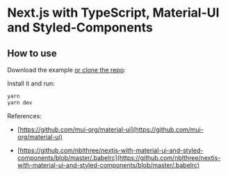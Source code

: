 # Next.js with TypeScript, Material-UI and Styled-Components

## How to use

Download the example [or clone the repo](https://github.com/JonathanSeehagen/nextjs-typescript-material-ui-styled-components):

Install it and run:

```sh
yarn
yarn dev
```

References: 

- [https://github.com/mui-org/material-ui](https://github.com/mui-org/material-ui)

- [https://github.com/nblthree/nextjs-with-material-ui-and-styled-components/blob/master/.babelrc](https://github.com/nblthree/nextjs-with-material-ui-and-styled-components/blob/master/.babelrc)
